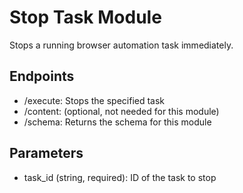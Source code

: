 # Stop Task Module

Stops a running browser automation task immediately.

## Endpoints
- /execute: Stops the specified task
- /content: (optional, not needed for this module)
- /schema: Returns the schema for this module

## Parameters
- task_id (string, required): ID of the task to stop
